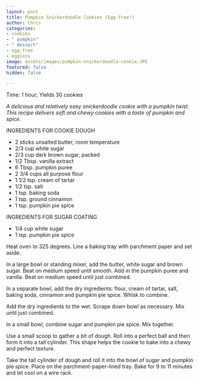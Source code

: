 ```yaml
---
layout: post
title: Pumpkin Snickerdoodle Cookies (Egg-free!)
author: Chris
categories:
- cookies
- " pumpkin"
- " dessert"
- egg-free
- eggless
image: assets/images/pumpkin-snickerdoodle-cookie.JPG
featured: false
hidden: false

---
```

Time: 1 hour; Yields 30 cookies

_A delicious and relatively easy snickerdoodle cookie with a pumpkin twist. This recipe delivers soft and chewy cookies with a taste of pumpkin and spice._

INGREDIENTS FOR COOKIE DOUGH

* 2 sticks unsalted butter, room temperature
* 2/3 cup white sugar
* 2/3 cup dark brown sugar, packed
* 1/2 Tbsp. vanilla extract
* 6 Tbsp. pumpkin puree
* 2  3/4 cups all purpose flour
* 1  1/2 tsp. cream of tartar
* 1/2 tsp. salt
* 1 tsp. baking soda
* 1 tsp. ground cinnamon
* 1 tsp. pumpkin pie spice

INGREDIENTS FOR SUGAR COATING

* 1/4 cup white sugar
* 1 tsp. pumpkin pie spice

Heat oven to 325 degrees. Line a baking tray with parchment paper and set aside.

In a large bowl or standing mixer, add the butter, white sugar and brown sugar. Beat on medium speed until smooth. Add in the pumpkin puree and vanilla. Beat on medium speed until just combined.

In a separate bowl, add the dry ingredients: flour, cream of tartar, salt, baking soda, cinnamon and pumpkin pie spice. Whisk to combine.

Add the dry ingredients to the wet. Scrape down bowl as necessary. Mix until just combined.

In a small bowl, combine sugar and pumpkin pie spice. Mix together.

Use a small scoop to gather a bit of dough. Roll into a perfect ball and then form it into a tall cylinder. This shape helps the cookie to bake into a chewy and perfect texture.

Take the tall cylinder of dough and roll it into the bowl of sugar and pumpkin pie spice. Place on the parchment-paper-lined tray. Bake for 9 to 11 minutes and let cool on a wire rack.